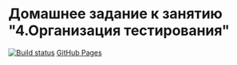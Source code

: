 # Домашнее задание к занятию "4.Организация тестирования"
[![Build status](https://ci.appveyor.com/api/projects/status/vhb7ghvkonuv551e?svg=true)](https://ci.appveyor.com/project/donecvolsk/organization-testing)
[GitHub Pages](https://donecvolsk.github.io/Organization_testing/)
